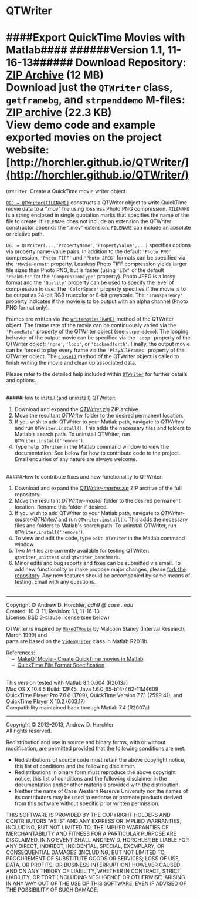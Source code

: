 QTWriter
========
####Export QuickTime Movies with Matlab####
######Version 1.1, 11-16-13######
Download Repository: [ZIP Archive](https://github.com/horchler/QTWriter/archive/master.zip) (12 MB)  
Download just the ```QTWriter``` class, ```getframebg```, and ```strpenddemo``` M-files: [ZIP archive](https://github.com/horchler/QTWriter/raw/master/QTWriter.zip) (22.3 KB)  
View demo code and example exported movies on the project website: [http://horchler.github.io/QTWriter/](http://horchler.github.io/QTWriter/)  
========

```QTWriter``` &nbsp;Create a QuickTime movie writer object.  

[```OBJ = QTWriter(FILENAME)```](https://github.com/horchler/QTWriter/blob/master/QTWriter/QTWriter.m) constructs a QTWriter object to write QuickTime movie data to a &ldquo;.mov&rdquo; file using lossless Photo PNG compression. ```FILENAME``` is a string enclosed in single quotation marks that specifies the name of the file to create. If ```FILENAME``` does not include an extension the QTWriter constructor appends the &ldquo;.mov&rdquo; extension. ```FILENAME``` can include an absolute or relative path.

```OBJ = QTWriter(...,'PropertyName','PropertyValue',...)``` specifies options via property name-value pairs. In addition to the default ```'Photo PNG'``` compression, ```'Photo TIFF'``` and ```'Photo JPEG'``` formats can be specified via the ```'MovieFormat'``` property. Lossless Photo TIFF compression yields larger file sizes than Photo PNG, but is faster (using ```'LZW'``` or the default ```'PackBits'``` for the ```'CompressionType'``` property). Photo JPEG is a lossy format and the ```'Quality'``` property can be used to specify the level of compression to use. The ```'ColorSpace'``` property specifies if the movie is to be output as 24-bit RGB truecolor or 8-bit grayscale. The ```'Transparency'``` property indicates if the movie is to be output with an alpha channel (Photo PNG format only).

Frames are written via the [```writeMovie(FRAME)```](https://github.com/horchler/QTWriter/blob/master/QTWriter/QTWriter.m#L405-475) method of the QTWriter object. The frame rate of the movie can be continuously varied via the ```'FrameRate'``` property of the QTWriter object (see [```strpenddemo```](https://github.com/horchler/QTWriter/blob/master/strpenddemo.m)). The looping behavior of the output movie can be specified via the ```'Loop'``` property of the QTWriter object: ```'none'```, ```'loop'```, or ```'backandforth'```. Finally, the output movie can be forced to play every frame via the ```'PlayAllFrames'``` property of the QTWriter object. The [```close()```](https://github.com/horchler/QTWriter/blob/master/QTWriter/QTWriter.m#L339-390) method of the QTWriter object is called to finish writing the movie and clean up associated data.

Please refer to the detailed help included within [```QTWriter```](https://github.com/horchler/QTWriter/blob/master/QTWriter/QTWriter.m#L2-148) for further details and options.  
&nbsp;  

#####How to install (and uninstall) QTWriter:  
 1. Download and expand the *[QTWriter.zip](https://github.com/horchler/QTWriter/raw/master/QTWriter.zip)* ZIP archive.  
 2. Move the resultant *QTWriter* folder to the desired permanent location.  
 3. If you wish to add QTWriter to your Matlab path, navigate to *QTWriter/* and run ```QTWriter.install()```. This adds the necessary files and folders to Matlab's search path. To uninstall QTWriter, run ```QTWriter.install('remove')```.  
 4. Type ```help QTWriter``` in the Matlab command window to view the documentation. See below for how to contribute code to the project. Email enquiries of any nature are always welcome.  
&nbsp; 

#####How to contribute fixes and new functionality to QTWriter:  
 1. Download and expand the *[QTWriter-master.zip](https://github.com/horchler/QTWriter/archive/master.zip)* ZIP archive of the full repository.  
 2. Move the resultant *QTWriter-master* folder to the desired permanent location. Rename this folder if desired. 
 3. If you wish to add QTWriter to your Matlab path, navigate to *QTWriter-master/QTWriter/* and run ```QTWriter.install()```. This adds the necessary files and folders to Matlab's search path. To uninstall QTWriter, run ```QTWriter.install('remove')```.  
 4. To view and edit the code, type ```edit QTWriter``` in the Matlab command window.
 5. Two M-files are currently available for testing QTWriter: ```qtwriter_unittest``` and ```qtwriter_benchmark```.
 6. Minor edits and bug reports and fixes can be submitted via email. To add new functionality or make propose major changes, please [fork the repository](https://help.github.com/articles/fork-a-repo). Any new features should be accompanied by some means of testing. Email with any questions.  
&nbsp;   

--------
  
Copyright &copy; Andrew D. Horchler, *adh9 @ case . edu*  
Created: 10-3-11, Revision: 1.1, 11-16-13  
License: BSD 3-clause license (see below)

QTWriter is inspired by [```MakeQTMovie```](https://engineering.purdue.edu/%7Emalcolm/interval/1999-066/MakeQTMovie.m) by Malcolm Slaney (Interval Research, March 1999) and  
parts are based on the [```VideoWriter```](http://www.mathworks.com/help/techdoc/ref/videowriterclass.html) class in Matlab R2011b.
    
References:  
&nbsp;&nbsp;&nbsp;&nbsp;&ndash;&nbsp;&nbsp;[MakeQTMovie - Create QuickTime movies in Matlab](https://engineering.purdue.edu/~malcolm/interval/1999-066/)  
&nbsp;&nbsp;&nbsp;&nbsp;&ndash;&nbsp;&nbsp;[QuickTime File Format Specification](http://developer.apple.com/library/mac/#documentation/QuickTime/QTFF)  
&nbsp;  

This version tested with Matlab 8.1.0.604 (R2013a)  
Mac OS X 10.8.5 Build: 12F45, Java 1.6.0_65-b14-462-11M4609  
QuickTime Player Pro 7.6.6 (1709), QuickTime Version 7.7.1 (2599.41), and QuickTime Player X 10.2 (603.17)  
Compatibility maintained back through Matlab 7.4 (R2007a)

--------

Copyright &copy; 2012&ndash;2013, Andrew D. Horchler  
All rights reserved.  

Redistribution and use in source and binary forms, with or without modification, are permitted provided that the following conditions are met:
 * Redistributions of source code must retain the above copyright notice, this list of conditions and the following disclaimer.
 * Redistributions in binary form must reproduce the above copyright notice, this list of conditions and the following disclaimer in the documentation and/or other materials provided with the distribution.
 * Neither the name of Case Western Reserve University nor the names of its contributors may be used to endorse or promote products derived from this software without specific prior written permission.

THIS SOFTWARE IS PROVIDED BY THE COPYRIGHT HOLDERS AND CONTRIBUTORS "AS IS" AND ANY EXPRESS OR IMPLIED WARRANTIES, INCLUDING, BUT NOT LIMITED TO, THE IMPLIED WARRANTIES OF MERCHANTABILITY AND FITNESS FOR A PARTICULAR PURPOSE ARE DISCLAIMED. IN NO EVENT SHALL ANDREW D. HORCHLER BE LIABLE FOR ANY DIRECT, INDIRECT, INCIDENTAL, SPECIAL, EXEMPLARY, OR CONSEQUENTIAL DAMAGES (INCLUDING, BUT NOT LIMITED TO, PROCUREMENT OF SUBSTITUTE GOODS OR SERVICES; LOSS OF USE, DATA, OR PROFITS; OR BUSINESS INTERRUPTION) HOWEVER CAUSED AND ON ANY THEORY OF LIABILITY, WHETHER IN CONTRACT, STRICT LIABILITY, OR TORT (INCLUDING NEGLIGENCE OR OTHERWISE) ARISING IN ANY WAY OUT OF THE USE OF THIS SOFTWARE, EVEN IF ADVISED OF THE POSSIBILITY OF SUCH DAMAGE.